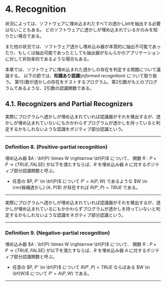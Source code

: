 # 4. Recognition

状況によっては、ソフトウェアに埋め込まれたすべての透かしbitを抽出する必要はないこともある。
どのソフトウェアに透かしが埋め込まれているかのみを知りたい場合である。

また他の状況では、ソフトウェア透かし埋め込み器が本質的に抽出不可能であったり、もしくは抽出可能であったとしても抽出器がなんらかのアプリケーションに対して非効率的であるような場合もある。

本章では、ソフトウェアに埋め込まれた透かしの存在を判定する問題について議論する。
以下の節では、**知識あり認識**(*informed recognition*) について取り扱う。
第1引数が透かしの存在をテストするプログラム、第2引数がもとのプログラムであるような、2引数の認識関数である。

## 4.1. Recognizers and Partial Recognizers

実際にプログラムへ透かしが埋め込まれていれば認識器がそれを検出するが、透かしが埋め込まれていないにもかかわらずプログラムが透かしを持っていると判定するかもしれないような認識をポジティブ部分認識という。

---

### Definition 8. (Positive-partial recognition)

埋め込み器 $A : \bf{P} \times W \rightarrow \bf{P}$ について、 関数 $R : P \times P \rightarrow \{TRUE, FALSE\}$ が以下を満たすならば、$R$ を埋め込み器 $A$ に対するポジティブ部分認識関数と呼ぶ。

<!-- textlint-disable preset-ja-technical-writing/max-comma -->
- 任意の $P, P' \in \bf{P}$ について $P' = A(P, W)$ であるような $W \in \rm{候補透かし} (A, P)$) が存在すれば $R(P', P) = TRUE$ である。
<!-- textlint-enable preset-ja-technical-writing/max-comma -->

---

実際にプログラムへ透かしが埋め込まれていれば認識器がそれを検出するが、透かしが埋め込まれているにもかかわらずプログラムが透かしを持っていないと判定するかもしれないような認識をネガティブ部分認識という。

---

### Definition 9. (Negative-partial recognition)

埋め込み器 $A : \bf{P} \times W \rightarrow \bf{P}$ について、 関数 $R : P \times P \rightarrow \{TRUE, FALSE\}$ が以下を満たすならば、$R$ を埋め込み器 $A$ に対するポジティブ部分認識関数と呼ぶ。

- 任意の $P, P' \in \bf{P}$ について $R(P', P) = TRUE$ ならばある $W \in \bf{W}$ について $P' = A(P, W)$ である。

---
